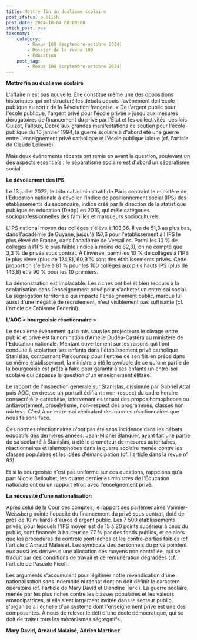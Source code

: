 ```yaml
---
title: Mettre fin au dualisme scolaire
post_status: publish
post_date: 2024-10-04 08:00:00
stick_post: yes
taxonomy:
    category:
        - Revue 109 (septembre-octobre 2024)
        - Dossier de la revue 109
        - Éducation
    post_tag:
        - Revue 109 (septembre-octobre 2024)
---
```


**Mettre fin au dualisme scolaire**

L'affaire n'est pas nouvelle. Elle constitue même une des oppositions historiques qui ont structuré les débats depuis l'avènement de l'école publique au sortir de la Révolution française. « De l'argent public pour l'école publique, l'argent privé pour l'école privée » jusqu'aux mesures dérogatoires de financement du privé par l'État et les collectivités, des lois Guizot, Falloux, Debré aux grandes manifestations de soutien pour l'école publique du 16 janvier 1994, la guerre scolaire a d'abord été une guerre entre l'enseignement privé catholique et l'école publique laïque (cf. l'article de Claude Lelièvre).

Mais deux événements récents ont remis en avant la question, soulevant un des aspects essentiels : le séparatisme scolaire est d'abord un séparatisme social.

**Le dévoilement des IPS**

Le 13 juillet 2022, le tribunal administratif de Paris contraint le ministère de l'Éducation nationale à dévoiler l'indice de positionnement social (IPS) des établissements du secondaire, indice créé par la direction de la statistique publique en éducation (Depp) en 2016, qui mêle catégories socioprofessionnelles des familles et marqueurs socioculturels.

L'IPS national moyen des collèges s'élève à 103,36. Il va de 51,3 au plus bas, dans l'académie de Guyane, jusqu'à 157,6 pour l'établissement à l'IPS le plus élevé de France, dans l'académie de Versailles. Parmi les 10 % de collèges à l'IPS le plus faible (indice à moins de 82,3), on ne compte que 3,3 % de privés sous contrat. À l'inverse, parmi les 10 % de collèges à l'IPS le plus élevé (plus de 124,8), 60,9 % sont des établissements privés. Cette proportion s'élève à 81 % pour les 100 collèges aux plus hauts IPS (plus de 143,8) et à 90 % pour les 10 premiers.

La démonstration est implacable. Les riches ont bel et bien recours à la scolarisation dans l'enseignement privé pour s'acheter un entre-soi social. La ségrégation territoriale qui impacte l'enseignement public, marqué lui aussi d'une inégalité de recrutement, n'est visiblement pas suffisante (cf. l'article de Fabienne Federini).

**L'AOC « bourgeoisie réactionnaire »**

Le deuxième événement qui a mis sous les projecteurs le clivage entre public et privé est la nomination d'Amélie Oudéa-Castéra au ministère de l'Éducation nationale. Mentant ouvertement sur les raisons qui l'ont conduite à scolariser ses enfants dans l'établissement privé catholique Stanislas, contournant Parcoursup pour l'entrée de son fils en prépa dans ce même établissement, la ministre a été le symbole de ce qu'une partie de la bourgeoisie est prête à faire pour garantir à ses enfants un entre-soi scolaire qui dépasse la question d'un enseignement élitaire.

Le rapport de l'Inspection générale sur Stanislas, dissimulé par Gabriel Attal puis AOC, en dresse un portrait édifiant : non-respect du cadre horaire consacré à la catéchèse, intervenant·es tenant des propos homophobes ou antiavortement, prosélytisme, non-respect des programmes, classes non mixtes... C'est à un entre-soi véhiculant des normes réactionnaires que nous faisons face.

Ces normes réactionnaires n'ont pas été sans incidence dans les débats éducatifs des dernières années. Jean-Michel Blanquer, ayant fait une partie de sa scolarité à Stanislas, a été le promoteur de mesures autoritaires, réactionnaires et islamophobes dans la guerre scolaire menée contre les classes populaires et les idées d'émancipation (cf. l'article dans la revue n° 93).

Et si la bourgeoisie n'est pas uniforme sur ces questions, rappelons qu'à part Nicole Belloubet, les quatre dernier·es ministres de l'Éducation nationale ont eu un rapport étroit avec l'enseignement privé.

**La nécessité d'une nationalisation**

Après celui de la Cour des comptes, le rapport des parlemenaires Vannier-Weissberg pointe l'opacité du financement du privé sous contrat, doté de près de 10 milliards d'euros d'argent public. Les 7 500 établissements privés, pour lesquels l'IPS moyen est de 15 à 20 points supérieur à ceux du public, sont financés à hauteur de 77 % par des fonds publics, et ce alors que les procédures de contrôle sont lâches et les contre-parties faibles (cf. l'article d'Arnaud Malaisé). Les syndicats des personnels du privé pointent eux aussi les dérives d'une allocation des moyens non contrôlée, qui se traduit par des conditions de travail et de rémunération dégradées (cf. l'article de Pascale Picol).

Les arguments s'accumulent pour légitimer notre revendication d'une nationalisation sans indemnité ni rachat dont on doit définir le caractère opératoire (cf. l'article de Mary David et Blandine Turki). La guerre scolaire, menée par les plus riches contre les classes populaires et les valeurs émancipatrices, si elle s'est largement invitée dans le secteur public, s'organise à l'échelle d'un système dont l'enseignement privé est une des composantes. À nous de relever le défi d'une école démocratique, qui se doit de traiter tous les mécanismes ségrégatifs.

**Mary David, Arnaud Malaisé, Adrien Martinez**

